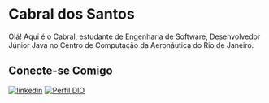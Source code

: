 # Cabral dos Santos

Olá! Aqui é o Cabral, estudante de Engenharia de Software, Desenvolvedor Júnior Java no Centro de Computação da Aeronáutica do Rio de Janeiro.

## Conecte-se Comigo

[![linkedin](https://img.shields.io/badge/linkedin-0A66C2?style=for-the-badge&logo=linkedin&logoColor=white)](https://www.linkedin.com/in/cabraldossantos/)
[![Perfil DIO](https://img.shields.io/badge/-Meu%20Perfil%20na%20DIO-000?style=for-the-badge)](https://www.dio.me/users/cabraldossantos)
